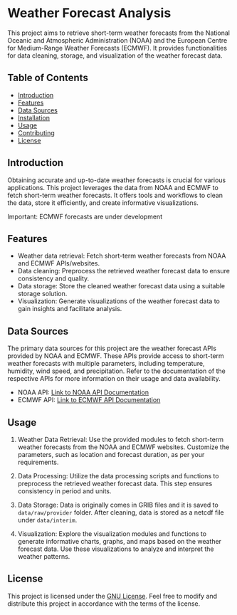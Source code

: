 # Weather Forecast Analysis

This project aims to retrieve short-term weather forecasts from the National Oceanic and Atmospheric Administration (NOAA) and the European Centre for Medium-Range Weather Forecasts (ECMWF). It provides functionalities for data cleaning, storage, and visualization of the weather forecast data.

## Table of Contents

- [Introduction](#introduction)
- [Features](#features)
- [Data Sources](#data-sources)
- [Installation](#installation)
- [Usage](#usage)
- [Contributing](#contributing)
- [License](#license)

## Introduction

Obtaining accurate and up-to-date weather forecasts is crucial for various applications. This project leverages the data from NOAA and ECMWF to fetch short-term weather forecasts. It offers tools and workflows to clean the data, store it efficiently, and create informative visualizations.

Important: ECMWF forecasts are under development

## Features

- Weather data retrieval: Fetch short-term weather forecasts from NOAA and ECMWF APIs/websites.
- Data cleaning: Preprocess the retrieved weather forecast data to ensure consistency and quality.
- Data storage: Store the cleaned weather forecast data using a suitable storage solution.
- Visualization: Generate visualizations of the weather forecast data to gain insights and facilitate analysis.

## Data Sources

The primary data sources for this project are the weather forecast APIs provided by NOAA and ECMWF. These APIs provide access to short-term weather forecasts with multiple parameters, including temperature, humidity, wind speed, and precipitation. Refer to the documentation of the respective APIs for more information on their usage and data availability.

- NOAA API: [Link to NOAA API Documentation](https://nomads.ncep.noaa.gov/)
- ECMWF API: [Link to ECMWF API Documentation](https://data.ecmwf.int/forecasts/)

<!-- ## Installation

To set up this project locally, follow these steps:

1. Clone the repository: `git clone https://github.com/your-username/repository.git`
2. Navigate to the project directory: `cd repository`
3. Install the required dependencies: `pip install -r requirements.txt` -->

## Usage

1. Weather Data Retrieval: Use the provided modules to fetch short-term weather forecasts from the NOAA and ECMWF websites. Customize the parameters, such as location and forecast duration, as per your requirements.

2. Data Processing: Utilize the data processing scripts and functions to preprocess the retrieved weather forecast data. This step ensures consistency in period and units.

3. Data Storage: Data is originally comes in GRIB files and it is saved to `data/raw/provider` folder. After cleaning, data is stored as a netcdf file under `data/interim`.

4. Visualization: Explore the visualization modules and functions to generate informative charts, graphs, and maps based on the weather forecast data. Use these visualizations to analyze and interpret the weather patterns.

<!-- ## Contributing

Contributions are welcome! If you would like to contribute to this project, please follow these steps:

1. Fork the repository.
2. Create a new branch for your feature: `git checkout -b feature-name`
3. Make your changes and commit them: `git commit -m "Add feature"`
4. Push to the branch: `git push origin feature-name`
5. Submit a pull request describing your changes. -->

## License

This project is licensed under the [GNU License](LICENSE). Feel free to modify and distribute this project in accordance with the terms of the license.
